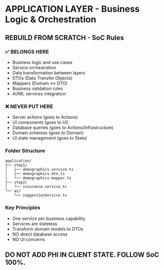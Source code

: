 # APPLICATION LAYER - Business Logic & Orchestration

## REBUILD FROM SCRATCH - SoC Rules

### ✅ BELONGS HERE
- Business logic and use cases
- Service orchestration
- Data transformation between layers
- DTOs (Data Transfer Objects)
- Mappers (Domain ↔ DTO)
- Business validation rules
- AI/ML services integration

### ❌ NEVER PUT HERE
- Server actions (goes to Actions)
- UI components (goes to UI)
- Database queries (goes to Actions/Infrastructure)
- Domain schemas (goes to Domain)
- UI state management (goes to State)

### Folder Structure
```
application/
├── step1/
│   ├── demographics.service.ts
│   ├── demographics.dto.ts
│   └── demographics.mapper.ts
├── step2/
│   └── insurance.service.ts
└── ai/
    └── suggestionService.ts
```

### Key Principles
- One service per business capability
- Services are stateless
- Transform domain models to DTOs
- NO direct database access
- NO UI concerns

## DO NOT ADD PHI IN CLIENT STATE. FOLLOW SoC 100%.